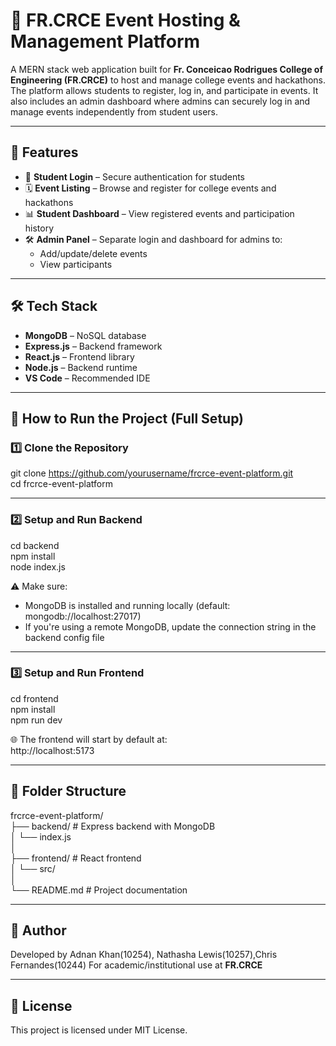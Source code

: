 # 📅 FR.CRCE Event Hosting & Management Platform

A MERN stack web application built for **Fr. Conceicao Rodrigues College of Engineering (FR.CRCE)** to host and manage college events and hackathons. The platform allows students to register, log in, and participate in events. It also includes an admin dashboard where admins can securely log in and manage events independently from student users.

---

## 🚀 Features

- 🔐 **Student Login** – Secure authentication for students
- 🗓️ **Event Listing** – Browse and register for college events and hackathons
- 📊 **Student Dashboard** – View registered events and participation history
- 🛠️ **Admin Panel** – Separate login and dashboard for admins to:
  - Add/update/delete events
  - View participants

---

## 🛠️ Tech Stack

- **MongoDB** – NoSQL database  
- **Express.js** – Backend framework  
- **React.js** – Frontend library  
- **Node.js** – Backend runtime  
- **VS Code** – Recommended IDE

---

## 🔧 How to Run the Project (Full Setup)

### 1️⃣ Clone the Repository

git clone https://github.com/yourusername/frcrce-event-platform.git  
cd frcrce-event-platform

---

### 2️⃣ Setup and Run Backend

cd backend  
npm install  
node index.js

⚠️ Make sure:
- MongoDB is installed and running locally (default: mongodb://localhost:27017)
- If you're using a remote MongoDB, update the connection string in the backend config file

---

### 3️⃣ Setup and Run Frontend

cd frontend  
npm install  
npm run dev

🌐 The frontend will start by default at:  
http://localhost:5173

---

## 📁 Folder Structure

frcrce-event-platform/  
├── backend/       # Express backend with MongoDB  
│   └── index.js  
│  
├── frontend/      # React frontend  
│   └── src/  
│  
└── README.md      # Project documentation

---

## 👤 Author

Developed by Adnan Khan(10254), Nathasha Lewis(10257),Chris Fernandes(10244) 
For academic/institutional use at **FR.CRCE**

---

## 📜 License

This project is licensed under MIT License.

